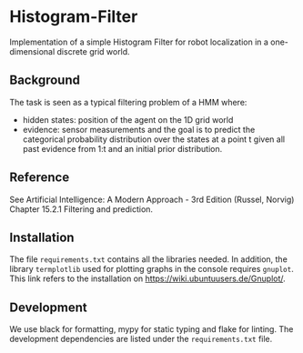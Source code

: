 # Histogram-Filter

Implementation of a simple Histogram Filter for robot localization in a one-dimensional discrete grid world.

## Background

The task is seen as a typical filtering problem of a HMM where:

- hidden states: position of the agent on the 1D grid world
- evidence: sensor measurements
  and the goal is to predict the categorical probability distribution over the states at a point t given all past evidence
  from 1:t and an initial prior distribution.

## Reference
See Artificial Intelligence: A Modern Approach - 3rd Edition (Russel, Norvig) Chapter 15.2.1 Filtering and prediction.

## Installation
The file `requirements.txt` contains all the libraries needed.
In addition, the library `termplotlib` used for plotting graphs in the console requires `gnuplot`. This link refers to the installation on https://wiki.ubuntuusers.de/Gnuplot/.

## Development
We use black for formatting, mypy for static typing and flake for linting. The development dependencies are listed under the `requirements.txt` file.
